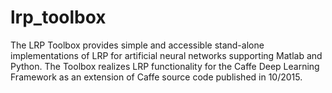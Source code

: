 # lrp_toolbox
The LRP Toolbox provides simple and accessible stand-alone implementations of LRP for artificial neural networks supporting Matlab and Python. The Toolbox realizes LRP functionality for the Caffe Deep Learning Framework as an extension of Caffe source code published in 10/2015.
